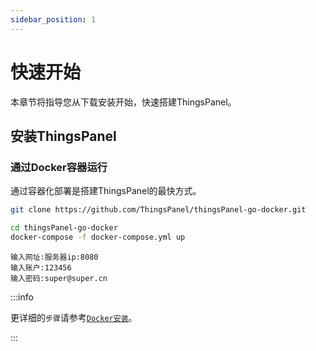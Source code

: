 ```yaml
---
sidebar_position: 1
---
```


# 快速开始

本章节将指导您从下载安装开始，快速搭建ThingsPanel。

## 安装ThingsPanel

### 通过Docker容器运行

通过容器化部署是搭建ThingsPanel的最快方式。

```bash title="获取docker-compose源码:" showLineNumbers
git clone https://github.com/ThingsPanel/thingsPanel-go-docker.git
```

```bash title="进入目录并启动服务:" showLineNumbers
cd thingsPanel-go-docker
docker-compose -f docker-compose.yml up
```

```text
输入网址:服务器ip:8080
输入账户:123456
输入密码:super@super.cn
```

:::info

更详细的`步骤`请参考[`Docker安装`](./system-installation/docker_installation)。

:::
